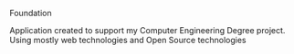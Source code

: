 Foundation

Application created to support my Computer Engineering Degree 
project. Using mostly web technologies and Open Source technologies